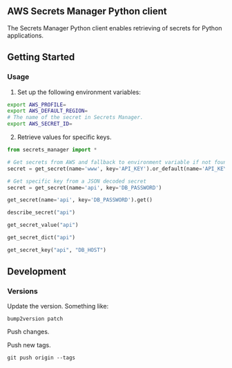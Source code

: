 ## AWS Secrets Manager Python client

The Secrets Manager Python client enables retrieving of secrets for Python applications.

## Getting Started

### Usage

1. Set up the following environment variables:

```bash
export AWS_PROFILE=
export AWS_DEFAULT_REGION=
# The name of the secret in Secrets Manager.
export AWS_SECRET_ID=
```

2. Retrieve values for specific keys.

```python
from secrets_manager import *

# Get secrets from AWS and fallback to environment variable if not found.
secret = get_secret(name='www', key='API_KEY').or_default(name='API_KEY', source='env')

# Get specific key from a JSON decoded secret
secret = get_secret(name='api', key='DB_PASSWORD')

get_secret(name='api', key='DB_PASSWORD').get()

describe_secret("api")

get_secret_value("api")

get_secret_dict("api")

get_secret_key("api", "DB_HOST")
```

## Development

### Versions

Update the version. Something like:

```
bump2version patch
```

Push changes.

Push new tags.

```
git push origin --tags
```